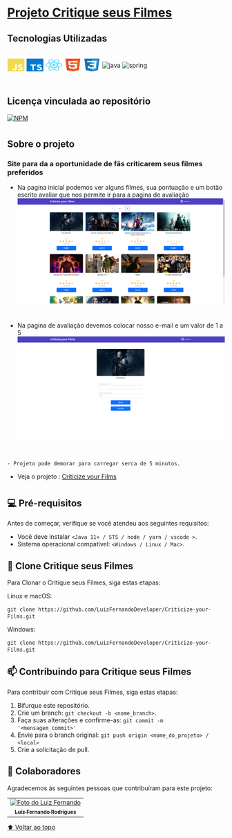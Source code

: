 
# <a href="https://criticizeyourfilms.netlify.app" target="_blank">Projeto Critique seus Filmes</a>

## Tecnologias Utilizadas
<br>
<div style="display: inline_block">
    <img align="center" alt="Js" height="30" width="40" src="https://raw.githubusercontent.com/devicons/devicon/master/icons/javascript/javascript-plain.svg">
    <img align="center" alt="Ts" height="30" width="40" src="https://raw.githubusercontent.com/devicons/devicon/master/icons/typescript/typescript-plain.svg">
    <img align="center" alt="React" height="30" width="40" src="https://raw.githubusercontent.com/devicons/devicon/master/icons/react/react-original.svg">
    <img align="center" alt="HTML" height="30" width="40" src="https://raw.githubusercontent.com/devicons/devicon/master/icons/html5/html5-original.svg">
    <img align="center" alt="CSS" height="30" width="40" src="https://raw.githubusercontent.com/devicons/devicon/master/icons/css3/css3-original.svg">
    <img align="center" alt="java" height="30" width="40" src="https://icongr.am/devicon/java-original.svg?size=148&color=currentColor">
    <img align="center" alt="spring" height="30" width="40" src="https://cdn.jsdelivr.net/gh/devicons/devicon/icons/spring/spring-original.svg">

</div>
<br>

#

## Licença vinculada ao repositório
[![NPM](https://img.shields.io/github/license/LuizFernandoDeveloper/Criticize-your-Films)](https://github.com/LuizFernandoDeveloper/Criticize-your-Films/blob/main/LICENSE)

#

## Sobre o projeto 

 ### Site para da a oportunidade de fãs criticarem seus filmes preferidos

  - Na pagina inicial podemos ver alguns filmes, sua pontuação e um botão escrito avaliar que nos permite ir para a pagina de avaliação
    ![img](./imgReadme/index.png) 
    #
  -  Na pagina de avaliação devemos colocar nosso e-mail e um valor de 1 a 5
     ![img](./imgReadme/critica.png)
     #
    - Projeto pode demorar para carregar serca de 5 minutos.

- Veja o projeto : <a href="https://criticizeyourfilms.netlify.app" target="_blank">Criticize your Films </a>
#

## 💻 Pré-requisitos

Antes de começar, verifique se você atendeu aos seguintes requisitos:
<!---Estes são apenas requisitos de exemplo. Adicionar, duplicar ou remover conforme necessário--->
* Você deve instalar `<Java 11+ / STS / node / yarn / vscode >`.
* Sistema operacional compatível: `<Windows / Linux / Mac>`.


## 🚀 Clone Critique seus Filmes

Para Clonar o Critique seus Filmes, siga estas etapas:

Linux e macOS:
```
git clone https://github.com/LuizFernandoDeveloper/Criticize-your-Films.git
```

Windows:
```
git clone https://github.com/LuizFernandoDeveloper/Criticize-your-Films.git
```



## 📫 Contribuindo para Critique seus Filmes

Para contribuir com Critique seus Filmes, siga estas etapas:

1. Bifurque este repositório.
2. Crie um branch: `git checkout -b <nome_branch>`.
3. Faça suas alterações e confirme-as: `git commit -m '<mensagem_commit>'`
4. Envie para o branch original: `git push origin <nome_do_projeto> / <local>`
5. Crie a solicitação de pull.



## 🤝 Colaboradores

Agradecemos às seguintes pessoas que contribuíram para este projeto:

<table>
  <tr>
    <td align="center">
      <a href="#">
        <img src="https://avatars.githubusercontent.com/u/104641055?s=400&u=3dda62a103bb0c0b0242c1e0677ce259d0b59b15&v=4" width="100px;" alt="Foto do Luiz Fernando"/><br>
        <sub>
          <b>Luiz Fernando Rodrigues</b>
        </sub>
      </a>
    </td>
   
 
</table>




[⬆ Voltar ao topo](https://github.com/LuizFernandoDeveloper/Criticize-your-Films)<br>
